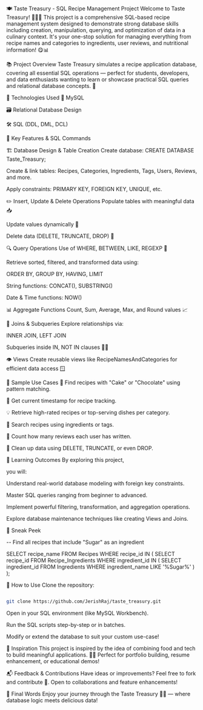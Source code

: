 🍽️ Taste Treasury - SQL Recipe Management Project
Welcome to Taste Treasury! 🧑‍🍳💾 This project is a comprehensive SQL-based recipe management system designed to demonstrate strong database skills including creation, manipulation, querying, and optimization of data in a culinary context. It's your one-stop solution for managing everything from recipe names and categories to ingredients, user reviews, and nutritional information! 😋📊

📚 Project Overview
Taste Treasury simulates a recipe application database, covering all essential SQL operations — perfect for students, developers, and data enthusiasts wanting to learn or showcase practical SQL queries and relational database concepts. 🍜

🔧 Technologies Used
💾 MySQL 

🗃️ Relational Database Design

🛠️ SQL (DDL, DML, DCL)

📂 Key Features & SQL Commands

🏗️ Database Design & Table Creation
Create database: CREATE DATABASE Taste_Treasury;

Create & link tables: Recipes, Categories, Ingredients, Tags, Users, Reviews, and more.

Apply constraints: PRIMARY KEY, FOREIGN KEY, UNIQUE, etc.

✏️ Insert, Update & Delete Operations
Populate tables with meaningful data 📥

Update values dynamically 🔁

Delete data (DELETE, TRUNCATE, DROP) 🚮

🔍 Query Operations
Use of WHERE, BETWEEN, LIKE, REGEXP 📌

Retrieve sorted, filtered, and transformed data using:

ORDER BY, GROUP BY, HAVING, LIMIT

String functions: CONCAT(), SUBSTRING()

Date & Time functions: NOW()

📊 Aggregate Functions
Count, Sum, Average, Max, and Round values 📈

🔄 Joins & Subqueries
Explore relationships via:

INNER JOIN, LEFT JOIN

Subqueries inside IN, NOT IN clauses 🕵️‍♀️

👁️ Views
Create reusable views like RecipeNamesAndCategories for efficient data access 🪟

🧾 Sample Use Cases
🔎 Find recipes with "Cake" or "Chocolate" using pattern matching.

📅 Get current timestamp for recipe tracking.

💡 Retrieve high-rated recipes or top-serving dishes per category.

📌 Search recipes using ingredients or tags.

👥 Count how many reviews each user has written.

🧹 Clean up data using DELETE, TRUNCATE, or even DROP.

🚀 Learning Outcomes
By exploring this project, 

you will:

Understand real-world database modeling with foreign key constraints.

Master SQL queries ranging from beginner to advanced.

Implement powerful filtering, transformation, and aggregation operations.

Explore database maintenance techniques like creating Views and Joins.

📸 Sneak Peek

-- Find all recipes that include "Sugar" as an ingredient

SELECT recipe_name
FROM Recipes
WHERE recipe_id IN (
    SELECT recipe_id
    FROM Recipe_Ingredients
    WHERE ingredient_id IN (
        SELECT ingredient_id
        FROM Ingredients
        WHERE ingredient_name LIKE '%Sugar%'
    )
);

📝 How to Use
Clone the repository:

  ```bash

git clone https://github.com/JerishRaj/taste_treasury.git

```
Open in your SQL environment (like MySQL Workbench).

Run the SQL scripts step-by-step or in batches.

Modify or extend the database to suit your custom use-case!

🧠 Inspiration
This project is inspired by the idea of combining food and tech to build meaningful applications. 🍲✨ Perfect for portfolio building, resume enhancement, or educational demos!

📬 Feedback & Contributions
Have ideas or improvements? Feel free to fork and contribute 🤝.
Open to collaborations and feature enhancements!

🏁 Final Words
Enjoy your journey through the Taste Treasury 🍱📁 — where database logic meets delicious data!
